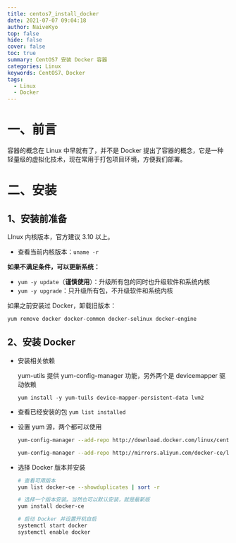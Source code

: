 ```yaml
---
title: centos7_install_docker
date: 2021-07-07 09:04:18
author: NaiveKyo
top: false
hide: false
cover: false
toc: true
summary: CentOS7 安装 Docker 容器
categories: Linux
keywords: CentOS7、Docker
tags:
  - Linux
  - Docker
---
```




# 一、前言

容器的概念在 Linux 中早就有了，并不是 Docker 提出了容器的概念，它是一种轻量级的虚拟化技术，现在常用于打包项目环境，方便我们部署。



# 二、安装

## 1、安装前准备

LInux 内核版本，官方建议 3.10 以上。

- 查看当前内核版本：`uname -r`



**如果不满足条件，可以更新系统：**

- `yum -y update`（**谨慎使用**）：升级所有包的同时也升级软件和系统内核
- `yum -y upgrade`：只升级所有包，不升级软件和系统内核





如果之前安装过 Docker，卸载旧版本：

`yum remove docker docker-common docker-selinux docker-engine`





## 2、安装 Docker

- 安装相关依赖

  yum-utils 提供 yum-config-manager 功能，另外两个是 devicemapper 驱动依赖

  `yum install -y yum-tuils device-mapper-persistent-data lvm2`

- 查看已经安装的包 `yum list installed`

- 设置 yum 源，两个都可以使用

  ```bash
  yum-config-manager --add-repo http://download.docker.com/linux/centos/docker-ce.repo（中央仓库）
  
  yum-config-manager --add-repo http://mirrors.aliyun.com/docker-ce/linux/centos/docker-ce.repo（阿里仓库）
  ```

- 选择 Docker 版本并安装

  ```bash
  # 查看可用版本
  yum list docker-ce --showduplicates | sort -r
  
  # 选择一个版本安装。当然也可以默认安装，就是最新版
  yum install docker-ce
  
  # 启动 Docker 并设置开机自启
  systemctl start docker
  systemctl enable docker
  ```

  
